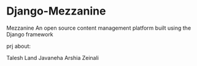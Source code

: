 # Django-Mezzanine
Mezzanine An open source content management platform built using the Django framework


prj about:

Talesh Land
Javaneha
Arshia Zeinali
